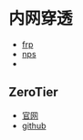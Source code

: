 # 内网穿透 
- [frp](https://github.com/fatedier/frp/blob/master/README_zh.md)
- [nps](https://github.com/cnlh/nps)
- 
## ZeroTier
- [官网](https://www.zerotier.com/)
- [github](https://github.com/zerotier/ZeroTierOne)